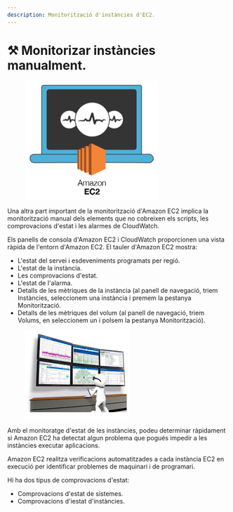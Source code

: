 ```yaml
---
description: Monitorització d'instàncies d'EC2.
---
```


# ⚒️ Monitorizar instàncies manualment.

<figure><img src="../../.gitbook/assets/image (1).png" alt=""><figcaption></figcaption></figure>

Una altra part important de la monitorització d'Amazon EC2 implica la monitorització manual dels elements que no cobreixen els scripts, les comprovacions d'estat i les alarmes de CloudWatch.&#x20;

Els panells de consola d'Amazon EC2 i CloudWatch proporcionen una vista ràpida de l'entorn d'Amazon EC2. El tauler d'Amazon EC2 mostra:

* L'estat del servei i esdeveniments programats per regió.
* L'estat de la instància.
* Les comprovacions d'estat.
* L'estat de l'alarma.
* Detalls de les mètriques de la instància (al panell de navegació, triem Instàncies, seleccionem una instància i premem la pestanya Monitorització.
* Detalls de les mètriques del volum (al panell de navegació, triem Volums, en seleccionem un i polsem la pestanya Monitorització).&#x20;

<figure><img src="../../.gitbook/assets/image (1) (1).png" alt=""><figcaption></figcaption></figure>

Amb el monitoratge d'estat de les instàncies, podeu determinar ràpidament si Amazon EC2 ha detectat algun problema que pogués impedir a les instàncies executar aplicacions.&#x20;

Amazon EC2 realitza verificacions automatitzades a cada instància EC2 en execució per identificar problemes de maquinari i de programari.&#x20;

Hi ha dos tipus de comprovacions d'estat:

* Comprovacions d'estat de sistemes.
* Comprovacions d'iestat d'instàncies.
